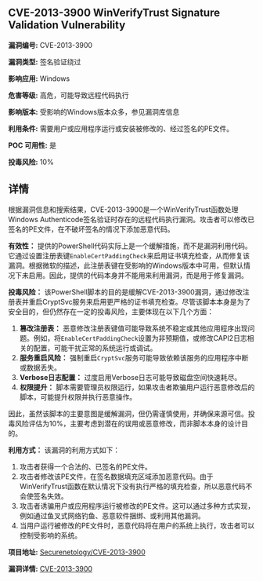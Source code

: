 ## CVE-2013-3900 WinVerifyTrust Signature Validation Vulnerability

**漏洞编号:** CVE-2013-3900

**漏洞类型:** 签名验证绕过

**影响应用:** Windows

**危害等级:** 高危，可能导致远程代码执行

**影响版本:** 受影响的Windows版本众多，参见漏洞库信息

**利用条件:** 需要用户或应用程序运行或安装被修改的、经过签名的PE文件。

**POC 可用性:** 是

**投毒风险:** 10%

## 详情

根据漏洞信息和搜索结果，CVE-2013-3900是一个WinVerifyTrust函数处理Windows Authenticode签名验证时存在的远程代码执行漏洞。攻击者可以修改已签名的PE文件，在不破坏签名的情况下添加恶意代码。 

**有效性：**
提供的PowerShell代码实际上是一个缓解措施，而不是漏洞利用代码。它通过设置注册表键`EnableCertPaddingCheck`来启用证书填充检查，从而修复该漏洞。根据微软的描述，此注册表键在受影响的Windows版本中可用，但默认情况下未启用。因此，提供的代码本身并不能用来利用漏洞，而是用于修复漏洞。

**投毒风险：**
该PowerShell脚本的目的是缓解CVE-2013-3900漏洞，通过修改注册表并重启CryptSvc服务来启用更严格的证书填充检查。尽管该脚本本身是为了安全目的，但仍然存在一定的投毒风险，主要体现在以下几个方面：

1.  **篡改注册表：** 恶意修改注册表键值可能导致系统不稳定或其他应用程序出现问题。例如，将`EnableCertPaddingCheck`设置为非预期值，或修改CAPI2日志相关的配置，可能干扰正常的系统运行或调试。
2.  **服务重启风险：** 强制重启`CryptSvc`服务可能导致依赖该服务的应用程序中断或数据丢失。
3.  **Verbose日志配置：** 过度启用Verbose日志可能导致磁盘空间快速耗尽。
4.  **权限提升：** 脚本需要管理员权限运行，如果攻击者欺骗用户运行恶意修改后的脚本，可能提升权限并执行恶意操作。

因此，虽然该脚本的主要意图是缓解漏洞，但仍需谨慎使用，并确保来源可信。投毒风险评估为10%，主要考虑到潜在的误用或恶意修改，而非脚本本身的设计目的。

**利用方式：**
该漏洞的利用方式如下：

1.  攻击者获得一个合法的、已签名的PE文件。
2.  攻击者修改该PE文件，在签名数据填充区域添加恶意代码。由于WinVerifyTrust函数在默认情况下没有执行严格的填充检查，所以恶意代码不会使签名失效。
3.  攻击者诱骗用户或应用程序运行被修改的PE文件。这可以通过多种方式实现，例如通过鱼叉式网络钓鱼、恶意软件捆绑、或利用其他漏洞。
4.  当用户运行被修改的PE文件时，恶意代码将在用户的系统上执行，攻击者可以控制受影响的系统。

**项目地址:** [Securenetology/CVE-2013-3900](https://github.com/Securenetology/CVE-2013-3900)

**漏洞详情:** [CVE-2013-3900](https://nvd.nist.gov/vuln/detail/CVE-2013-3900)